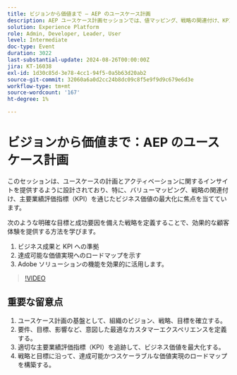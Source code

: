 ```yaml
---
title: ビジョンから価値まで – AEP のユースケース計画
description: AEP ユースケース計画セッションでは、値マッピング、戦略の関連付け、KPI を使用したビジネス価値の最大化について説明します。 目標とビジネス成果を一致させ、効果的なカスタマーエクスペリエンスのためにAdobe ソリューションを活用するのに役立ちます。
solution: Experience Platform
role: Admin, Developer, Leader, User
level: Intermediate
doc-type: Event
duration: 3022
last-substantial-update: 2024-08-26T00:00:00Z
jira: KT-16038
exl-id: 1d30c85d-3e78-4cc1-94f5-0a5b63d20ab2
source-git-commit: 32060a6a0d2cc24b8dc09c8f5e9f9d9c679e6d3e
workflow-type: tm+mt
source-wordcount: '167'
ht-degree: 1%

---
```


# ビジョンから価値まで：AEP のユースケース計画

このセッションは、ユースケースの計画とアクティベーションに関するインサイトを提供するように設計されており、特に、バリューマッピング、戦略の関連付け、主要業績評価指標（KPI）を通じたビジネス価値の最大化に焦点を当てています。

次のような明確な目標と成功要因を備えた戦略を定義することで、効果的な顧客体験を提供する方法を学びます。

1. ビジネス成果と KPI への準拠
1. 達成可能な価値実現へのロードマップを示す
1. Adobe ソリューションの機能を効果的に活用します。

>[!VIDEO](https://video.tv.adobe.com/v/3433025/?learn=on)

## 重要な留意点

1. ユースケース計画の基盤として、組織のビジョン、戦略、目標を確立する。
1. 要件、目標、影響など、意図した最適なカスタマーエクスペリエンスを定義する。
1. 適切な主要業績評価指標（KPI）を追跡して、ビジネス価値を最大化する。
1. 戦略と目標に沿って、達成可能かつスケーラブルな価値実現のロードマップを構築する。
